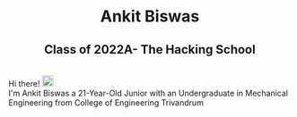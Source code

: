 <h1 align="center">Ankit Biswas</h1>
<h2 align="center">Class of 2022A- The Hacking School </h2>


 <br>Hi there! <img src="https://user-images.githubusercontent.com/42378118/110234147-e3259600-7f4e-11eb-95be-0c4047144dea.gif" width="20"><br>
I'm Ankit Biswas a 21-Year-Old Junior with an Undergraduate in Mechanical Engineering from College of Engineering Trivandrum<br>
